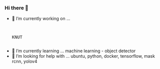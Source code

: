 ### Hi there 👋

- 🔭 I’m currently working on ...  <pre>&#9;<pre>KNUT
- 🌱 I’m currently learning ...    machine learning - object detector
- 🤔 I’m looking for help with ... ubuntu, python, docker, tensorflow, mask rcnn, yolov4

<!--
**seongjong12/seongjong12** is a ✨ _special_ ✨ repository because its `README.md` (this file) appears on your GitHub profile.

Here are some ideas to get you started:

- 🔭 I’m currently working on ...
- 🌱 I’m currently learning ...
- 👯 I’m looking to collaborate on ...
- 🤔 I’m looking for help with ...
- 💬 Ask me about ...
- 📫 How to reach me: ...
- 😄 Pronouns: ...
- ⚡ Fun fact: ...
-->
